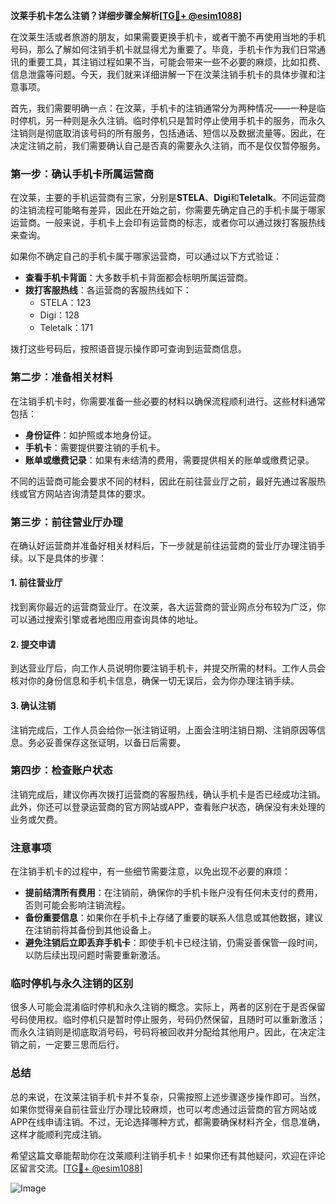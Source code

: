 **汶莱手机卡怎么注销？详细步骤全解析[[TG💪+ @esim1088](https://t.me/s/esim1088)]**

在汶莱生活或者旅游的朋友，如果需要更换手机卡，或者干脆不再使用当地的手机号码，那么了解如何注销手机卡就显得尤为重要了。毕竟，手机卡作为我们日常通讯的重要工具，其注销过程如果不当，可能会带来一些不必要的麻烦，比如扣费、信息泄露等问题。今天，我们就来详细讲解一下在汶莱注销手机卡的具体步骤和注意事项。

首先，我们需要明确一点：在汶莱，手机卡的注销通常分为两种情况——一种是临时停机，另一种则是永久注销。临时停机只是暂时停止使用手机卡的服务，而永久注销则是彻底取消该号码的所有服务，包括通话、短信以及数据流量等。因此，在决定注销之前，我们需要确认自己是否真的需要永久注销，而不是仅仅暂停服务。

### **第一步：确认手机卡所属运营商**
在汶莱，主要的手机运营商有三家，分别是**STELA**、**Digi**和**Teletalk**。不同运营商的注销流程可能略有差异，因此在开始之前，你需要先确定自己的手机卡属于哪家运营商。一般来说，手机卡上会印有运营商的标志，或者你可以通过拨打客服热线来查询。

如果你不确定自己的手机卡属于哪家运营商，可以通过以下方式验证：
- **查看手机卡背面**：大多数手机卡背面都会标明所属运营商。
- **拨打客服热线**：各运营商的客服热线如下：
  - STELA：123
  - Digi：128
  - Teletalk：171

拨打这些号码后，按照语音提示操作即可查询到运营商信息。

### **第二步：准备相关材料**
在注销手机卡时，你需要准备一些必要的材料以确保流程顺利进行。这些材料通常包括：
- **身份证件**：如护照或本地身份证。
- **手机卡**：需要提供要注销的手机卡。
- **账单或缴费记录**：如果有未结清的费用，需要提供相关的账单或缴费记录。

不同的运营商可能会要求不同的材料，因此在前往营业厅之前，最好先通过客服热线或官方网站咨询清楚具体的要求。

### **第三步：前往营业厅办理**
在确认好运营商并准备好相关材料后，下一步就是前往运营商的营业厅办理注销手续。以下是具体的步骤：

#### **1. 前往营业厅**
找到离你最近的运营商营业厅。在汶莱，各大运营商的营业网点分布较为广泛，你可以通过搜索引擎或者地图应用查询具体的地址。

#### **2. 提交申请**
到达营业厅后，向工作人员说明你要注销手机卡，并提交所需的材料。工作人员会核对你的身份信息和手机卡信息，确保一切无误后，会为你办理注销手续。

#### **3. 确认注销**
注销完成后，工作人员会给你一张注销证明，上面会注明注销日期、注销原因等信息。务必妥善保存这张证明，以备日后需要。

### **第四步：检查账户状态**
注销完成后，建议你再次拨打运营商的客服热线，确认手机卡是否已经成功注销。此外，你还可以登录运营商的官方网站或APP，查看账户状态，确保没有未处理的业务或欠费。

### **注意事项**
在注销手机卡的过程中，有一些细节需要注意，以免出现不必要的麻烦：
- **提前结清所有费用**：在注销前，确保你的手机卡账户没有任何未支付的费用，否则可能会影响注销流程。
- **备份重要信息**：如果你在手机卡上存储了重要的联系人信息或其他数据，建议在注销前将其备份到其他设备上。
- **避免注销后立即丢弃手机卡**：即使手机卡已经注销，仍需妥善保管一段时间，以防后续出现问题时需要重新激活。

### **临时停机与永久注销的区别**
很多人可能会混淆临时停机和永久注销的概念。实际上，两者的区别在于是否保留号码使用权。临时停机只是暂时停止服务，号码仍然保留，且随时可以重新激活；而永久注销则是彻底取消号码，号码将被回收并分配给其他用户。因此，在决定注销之前，一定要三思而后行。

### **总结**
总的来说，在汶莱注销手机卡并不复杂，只需按照上述步骤逐步操作即可。当然，如果你觉得亲自前往营业厅办理比较麻烦，也可以考虑通过运营商的官方网站或APP在线申请注销。不过，无论选择哪种方式，都需要确保材料齐全，信息准确，这样才能顺利完成注销。

希望这篇文章能帮助你在汶莱顺利注销手机卡！如果你还有其他疑问，欢迎在评论区留言交流。[[TG💪+ @esim1088](https://t.me/s/esim1088)] 

![Image](https://i.postimg.cc/4NQfJmqS/Snipaste-2025-05-13-00-14-12.png)